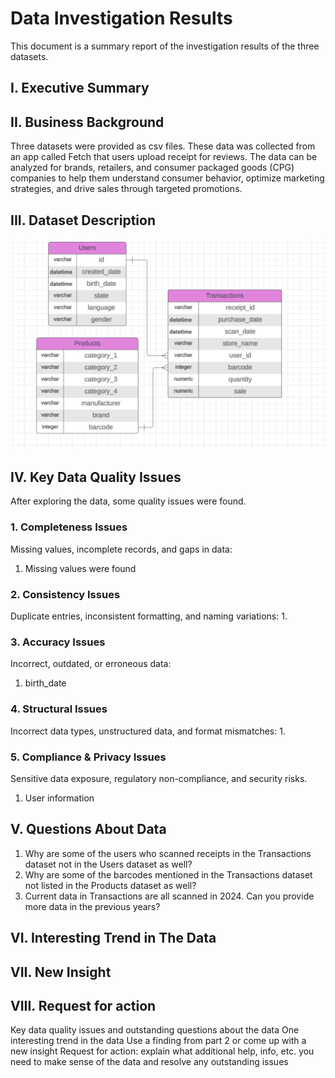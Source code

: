 # Data Investigation Results
This document is a summary report of the investigation results of the three datasets.

## I. Executive Summary


## II. Business Background
Three datasets were provided as csv files. These data was collected from an app called Fetch that users upload receipt for reviews. The data can be analyzed for brands, retailers, and consumer packaged goods (CPG) companies to help them understand consumer behavior, optimize marketing strategies, and drive sales through targeted promotions.

## III. Dataset Description
![er.png](../assets/er.png)

## IV. Key Data Quality Issues
After exploring the data, some quality issues were found.

### 1. Completeness Issues
Missing values, incomplete records, and gaps in data:
1. Missing values were found 

### 2. Consistency Issues
Duplicate entries, inconsistent formatting, and naming variations:
1. 


### 3. Accuracy Issues
Incorrect, outdated, or erroneous data:
1. birth_date

### 4. Structural Issues
Incorrect data types, unstructured data, and format mismatches:
1. 


### 5. Compliance & Privacy Issues
Sensitive data exposure, regulatory non-compliance, and security risks.
1. User information

## V. Questions About Data
1. Why are some of the users who scanned receipts in the Transactions dataset not in the Users dataset as well?
2. Why are some of the barcodes mentioned in the Transactions dataset not listed in the Products dataset as well?
3. Current data in Transactions are all scanned in 2024. Can you provide more data in the previous years?

## VI. Interesting Trend in The Data

## VII. New Insight

## VIII. Request for action



Key data quality issues and outstanding questions about the data
One interesting trend in the data
Use a finding from part 2 or come up with a new insight
Request for action: explain what additional help, info, etc. you need to make sense of the data and resolve any outstanding issues